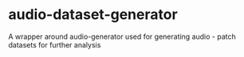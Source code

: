 # audio-dataset-generator
A wrapper around audio-generator used for generating audio - patch datasets for further analysis
